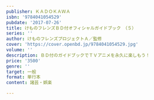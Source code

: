 ```yaml
---
publisher: ＫＡＤＯＫＡＷＡ
isbn: '9784041054529'
pubdate: '2017-07-26'
title: けものフレンズＢＤ付オフィシャルガイドブック　（５）
series: ''
author: けものフレンズプロジェクトＡ／監修
cover: 'https://cover.openbd.jp/9784041054529.jpg'
volume: ''
description: ＢＤ付のガイドブックでＴＶアニメを永久に楽しもう！
price: '3500'
genre: ''
target: 一般
format: 単行本
content: 諸芸・娯楽

---
```

